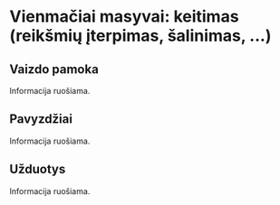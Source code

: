 # Vienmačiai masyvai: keitimas (reikšmių įterpimas, šalinimas, ...)

## Vaizdo pamoka

Informacija ruošiama.

## Pavyzdžiai

Informacija ruošiama.

## Užduotys

Informacija ruošiama.
